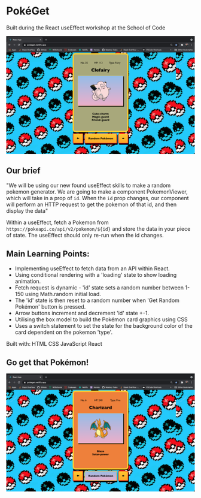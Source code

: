# PokéGet

Built during the React useEffect workshop at the School of Code

![homepage-1](https://github.com/lukefantom/PokeGet/blob/main/public/Screen%20Shot%202021-01-28%20at%2012.47.31.png)

## Our brief

"We will be using our new found useEffect skills to make a random pokemon generator. We are going to make a component PokemonViewer, which will take in a prop of `id`. When the `id` prop changes, our component will perform an HTTP request to get the pokemon of that id, and then display the data"

Within a useEffect, fetch a Pokemon from `https://pokeapi.co/api/v2/pokemon/${id}` and store
the data in your piece of state. The useEffect should only re-run when the id changes.

## Main Learning Points:
- Implementing useEffect to fetch data from an API within React.
- Using conditional rendering with a 'loading' state to show loading animation. 
- Fetch request is dynamic - 'id' state sets a random number between 1-150 using Math.random initial load.
- The 'id' state is then reset to a random number when 'Get Random Pokémon' button is pressed.
- Arrow buttons increment and decrement 'id' state +-1.
- Utilising the box model to build the Pokémon card graphics using CSS
- Uses a switch statement to  set the state for the background color of the card dependent on the pokemon 'type'.

Built with:
HTML
CSS
JavaScript
React

## Go get that Pokémon!

![homepage-2](https://github.com/lukefantom/PokeGet/blob/main/public/Screen%20Shot%202021-01-28%20at%2012.47.43.png)
